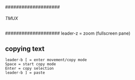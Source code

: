 ####################
######  TMUX  ######
####################
leader-z = zoom (fullscreen pane)

## copying text
    leader-b [ = enter movement/copy mode
    Space = start copy mode
    Enter = copy selection
    leader-b ] = paste
